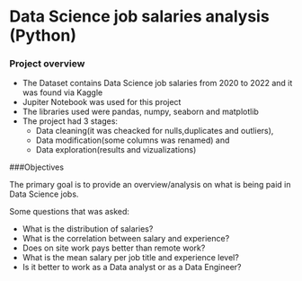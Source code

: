# Data Science job salaries analysis (Python)
### Project overview

- The Dataset contains Data Science job salaries from 2020 to 2022 and it was found via Kaggle
- Jupiter Notebook was used for this project
- The libraries used were pandas, numpy, seaborn and matplotlib
- The project had 3 stages:
  - Data cleaning(it was cheacked for nulls,duplicates and outliers),
  - Data modification(some columns was renamed) and 
  - Data exploration(results and vizualizations)

###Objectives

The primary goal is to provide an overview/analysis on what is being paid in Data Science jobs.

Some questions that was asked:
- What is the distribution of salaries?
- What is the correlation between salary and experience?
- Does on site work pays better than remote work?
- What is the mean salary per job title and experience level?
- Is it better to work as a Data analyst or as a Data Engineer?

